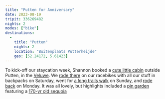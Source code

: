 ```yaml
---
title: "Putten for Anniversary"
date: 2023-08-19
tripit: 336269482
nights: 2
modes: ["bike"]
destinations:
  -
    title: "Putten"
    nights: 2
    location: "Buitenplaats Putterheijde"
    geo: [52.24172, 5.61423]
---
```


To kick-off our staycation week, Shannon booked a [cute little cabin](https://putterheijde.nl/tiny-stay) outside Putten, in the [Veluwe](https://en.wikipedia.org/wiki/Veluwe). We [rode there](https://www.strava.com/activities/9679139547) on our racebikes with all our stuff in backpacks on Saturday, went for [a long trails walk](https://www.strava.com/activities/9685670753) on Sunday, and [rode back](https://www.strava.com/activities/9690367098) on Monday. It was all lovely, but highlights included a [pin garden](https://schovenhorst.nl/bomentuin/vijf-bomentuinen/) featuring a [170-yr old sequoia](https://www.monumentaltrees.com/nl/nld/gelderland/putten/146_landgoedschovenhorst/198/)
